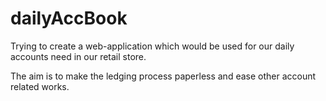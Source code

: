 # dailyAccBook

Trying to create a web-application which would be used for our daily accounts need in our retail store.

The aim is to make the ledging process paperless and ease other account related works.